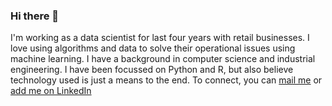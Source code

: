 ### Hi there 👋

I'm working as a data scientist for last four years with retail businesses.
I love using algorithms and data to solve their operational issues using machine learning.
I have a background in computer science and industrial engineering.
I have been focussed on Python and R, but also believe technology used is just a means to the end.
To connect, you can [mail me](mailto:shuklarusheel.iitk@gmail.com) or [add me on LinkedIn](https://www.linkedin.com/in/rusheel-shukla/)

<!--
**rusheelshukla/rusheelshukla** is a ✨ _special_ ✨ repository because its `README.md` (this file) appears on your GitHub profile.

Here are some ideas to get you started:

- 🔭 I’m currently working on ...
- 🌱 I’m currently learning ...
- 👯 I’m looking to collaborate on ...
- 🤔 I’m looking for help with ...
- 💬 Ask me about ...
- 📫 How to reach me: ...
- 😄 Pronouns: ...
- ⚡ Fun fact: ...
-->
